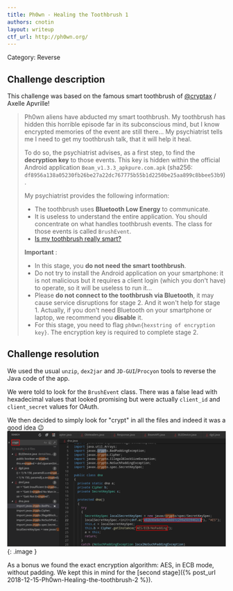 ```yaml
---
title: Ph0wn - Healing the Toothbrush 1
authors: cnotin
layout: writeup
ctf_url: http://ph0wn.org/
---
```

Category: Reverse

## Challenge description
This challenge was based on the famous smart toothbrush of [@cryptax](https://twitter.com/cryptax) / Axelle Apvrille!

> Ph0wn aliens have abducted my smart toothbrush.
> My toothbrush has hidden this horrible episode far in its subconscious mind, but I know encrypted memories of the event are still there... My psychiatrist tells me I need to get my toothbrush talk, that it will help it heal.
>
> To do so, the psychiatrist advises, as a first step, to find the **decryption key** to those events. This key is hidden within the official Android application `Beam_v1.3.3_apkpure.com.apk` (sha256: `df8956a138a05230fb26be27a22dc767775b55b1d2250be25aa899c8bbee53b9`). 
>
> My psychiatrist provides the following information:
> - The toothbrush uses **Bluetooth Low Energy** to communicate.
> - It is useless to understand the entire application. You should concentrate on what handles toothbrush events. The class for those events is called `BrushEvent`.
> - [Is my toothbrush really smart?](https://download.ernw-insight.de/troopers/tr18/slides/TR18_NGI_BR_Is-my-toothbrush-really-smart.pdf)
>
> **Important** :
> - In this stage, you **do not need the smart toothbrush**.
> - Do not try to install the Android application on your smartphone: it is not malicious but it requires a client login (which you don't have) to operate, so it will be useless to run it...
> - Please **do not connect to the toothbrush via Bluetooth**, it may cause service disruptions for stage 2. And it won't help for stage 1. Actually, if you don't need Bluetooth on your smartphone or laptop, we recommend you **disable** it.
> - For this stage, you need to flag `ph0wn{hexstring of encryption key}`. The encryption key is required to complete stage 2.

## Challenge resolution
We used the usual `unzip`, `dex2jar` and `JD-GUI`/`Procyon` tools to reverse the Java code of the app.

We were told to look for the `BrushEvent` class. There was a false lead with hexadecimal values that looked promising but were actually `client_id` and `client_secret` values for OAuth.

We then decided to simply look for "crypt" in all the files and indeed it was a good idea :wink:
![](/assets/ph0wn-toothbrush1-key.png){: .image }

As a bonus we found the exact encryption algorithm: AES, in ECB mode, without padding. We kept this in mind for the [second stage]({% post_url 2018-12-15-Ph0wn-Healing-the-toothbrush-2 %}).